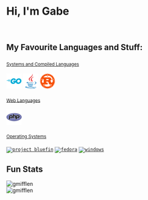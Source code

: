 <div align="left">
  <!-- Introduction -->
  <h1>Hi, I'm Gabe</h1>
  <br />

  <!-- Favourite Languages and Stuff -->
  <h2>My Favourite Languages and Stuff:</h2>

  <p>
    <!-- Systems and Compiled Languages -->
    <sub><ins>Systems and Compiled Languages</ins></sub
    ><br /><br />
    <a href="https://go.dev/" target="_blank" rel="noreferrer">
      <code
        ><img
          src="https://raw.githubusercontent.com/devicons/devicon/54cfe13ac10eaa1ef817a343ab0a9437eb3c2e08/icons/go/go-original-wordmark.svg"
          alt="golang"
          height="40vh" /></code
    ></a>
    <a href="https://www.java.com" target="_blank" rel="noreferrer">
      <code
        ><img
          src="https://raw.githubusercontent.com/devicons/devicon/6910f0503efdd315c8f9b858234310c06e04d9c0/icons/java/java-original.svg"
          alt="java"
          height="40vh" /></code
    ></a>
    <a href="https://www.rust-lang.org" target="_blank" rel="noreferrer">
      <code><img src="rust-original-filled.svg" alt="rust" height="40vh" /></code
    ></a>
  </p>

  <p>
    <!-- Web Languages -->
    <sub><ins>Web Languages</ins></sub
    ><br /><br />
    <a href="https://www.php.net" target="_blank" rel="noreferrer">
      <code
        ><img
          src="https://raw.githubusercontent.com/devicons/devicon/6910f0503efdd315c8f9b858234310c06e04d9c0/icons/php/php-original.svg"
          alt="php"
          height="40vh" /></code
    ></a>
  </p>

  <p>
    <!-- Operating Systems -->
    <sub><ins>Operating Systems</ins></sub
    ><br /><br />
    <a href="https://projectbluefin.io/" target="_blank" rel="noreferrer">
      <code
        ><img
          src="https://raw.githubusercontent.com/ublue-os/bluefin-website/3bc7121406bfd337085444ec100da0aa8f35aa36/public/favicons/favicon.svg"
          alt="project bluefin"
          height="40vh" /></code
    ></a>
    <a href="https://fedoraproject.org/" target="_blank" rel="noreferrer">
      <code
        ><img
          src="https://upload.wikimedia.org/wikipedia/commons/thumb/4/41/Fedora_icon_%282021%29.svg/768px-Fedora_icon_%282021%29.svg.png"
          alt="fedora"
          height="40vh" /></code
    ></a>
    <a href="https://www.microsoft.com/en-us/windows" target="_blank" rel="noreferrer">
      <code
        ><img
          src="https://upload.wikimedia.org/wikipedia/commons/0/0a/Unofficial_Windows_logo_variant_-_2002%E2%80%932012_%28Multicolored%29.svg"
          alt="windows"
          height="40vh" /></code
    ></a>
  </p>

  <!-- GitHub Stats -->
  <h2>Fun Stats</h2>
  <div>
    <img
      src="https://github-readme-stats.vercel.app/api/top-langs?username=gmifflen&show_icons=true&theme=solarized-dark&locale=en&layout=compact"
      alt="gmifflen"
    />
  </div>

  <!-- Profile Views -->
  <div>
    <img src="https://komarev.com/ghpvc/?username=gmifflen&label=Profile%20Views&color=0e75b6&style=flat" alt="gmifflen" />
  </div>
</div>
